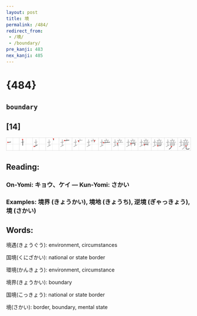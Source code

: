```yaml
---
layout: post
title: 境
permalink: /484/
redirect_from:
 - /境/
 - /boundary/
pre_kanji: 483
nex_kanji: 485
---
```


# {484}

## `boundary`

## [14]

<div class="stroke"><img src="../images/E5A283.png" /></div>

## Reading:

### On-Yomi: キョウ、ケイ &mdash; Kun-Yomi: さかい

### Examples: 境界 (きょうかい), 境地 (きょうち), 逆境 (ぎゃっきょう), 境 (さかい)

## Words:

境遇(きょうぐう): environment, circumstances

国境(くにざかい): national or state border

環境(かんきょう): environment, circumstance

境界(きょうかい): boundary

国境(こっきょう): national or state border

境(さかい): border, boundary, mental state
